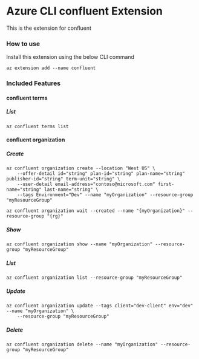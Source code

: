 # Azure CLI confluent Extension #
This is the extension for confluent

### How to use ###
Install this extension using the below CLI command
```
az extension add --name confluent
```

### Included Features ###
#### confluent terms ####
##### List #####
```
az confluent terms list
```
#### confluent organization ####
##### Create #####
```
az confluent organization create --location "West US" \
    --offer-detail id="string" plan-id="string" plan-name="string" publisher-id="string" term-unit="string" \
    --user-detail email-address="contoso@microsoft.com" first-name="string" last-name="string" \
    --tags Environment="Dev" --name "myOrganization" --resource-group "myResourceGroup" 

az confluent organization wait --created --name "{myOrganization}" --resource-group "{rg}"
```
##### Show #####
```
az confluent organization show --name "myOrganization" --resource-group "myResourceGroup"
```
##### List #####
```
az confluent organization list --resource-group "myResourceGroup"
```
##### Update #####
```
az confluent organization update --tags client="dev-client" env="dev" --name "myOrganization" \
    --resource-group "myResourceGroup" 
```
##### Delete #####
```
az confluent organization delete --name "myOrganization" --resource-group "myResourceGroup"
```